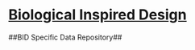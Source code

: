 [Biological Inspired Design](http://digitecture.github.io/Biological-Inspired-Design/)
==========================

##BID Specific Data Repository##
